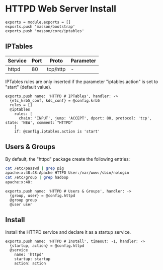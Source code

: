 
# HTTPD Web Server Install

    exports = module.exports = []
    exports.push 'masson/bootstrap'
    exports.push 'masson/core/iptables'

## IPTables

| Service    | Port | Proto    | Parameter       |
|------------|------|----------|-----------------|
| httpd      | 80   | tcp/http | -               |

IPTables rules are only inserted if the parameter "iptables.action" is set to 
"start" (default value).

    exports.push name: 'HTTPD # IPTables', handler: ->
      {etc_krb5_conf, kdc_conf} = @config.krb5
      rules = []
      @iptables
        rules: [
          chain: 'INPUT', jump: 'ACCEPT', dport: 80, protocol: 'tcp', state: 'NEW', comment: "HTTPD"
        ]
        if: @config.iptables.action is 'start'

## Users & Groups

By default, the "httpd" package create the following entries:

```bash
cat /etc/passwd | grep pig
apache:x:48:48:Apache HTTPD User:/var/www:/sbin/nologin
cat /etc/group | grep hadoop
apache:x:48:
```

    exports.push name: 'HTTPD # Users & Groups', handler: ->
      {group, user} = @config.httpd
      @group group
      @user user

## Install

Install the HTTPD service and declare it as a startup service.

    exports.push name: 'HTTPD # Install', timeout: -1, handler: ->
      {startup, action} = @config.httpd
      @service
        name: 'httpd'
        startup: startup
        action: action
